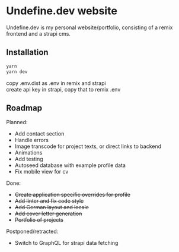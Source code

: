 # Undefine.dev website

Undefine.dev is my personal website/portfolio, consisting of a remix frontend and a strapi cms.

## Installation

```bash
yarn
yarn dev
```

copy .env.dist as .env in remix and strapi  
create api key in strapi, copy that to remix .env

## Roadmap

Planned:

- Add contact section
- Handle errors
- Image transcode for project texts, or direct links to backend
- Animations
- Add testing
- Autoseed database with example profile data
- Fix mobile view for cv

Done:

- ~~Create application specific overrides for profile~~
- ~~Add linter and fix code style~~
- ~~Add German layout and locale~~
- ~~Add cover letter generation~~
- ~~Portfolio of projects~~

Postponed/retracted:

- Switch to GraphQL for strapi data fetching
